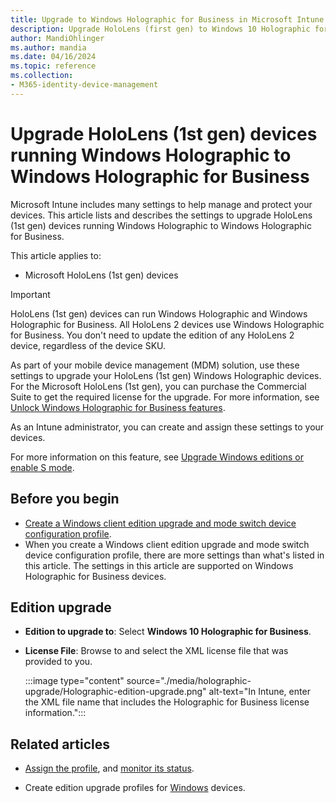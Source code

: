 ```yaml
---
title: Upgrade to Windows Holographic for Business in Microsoft Intune
description: Upgrade HoloLens (first gen) to Windows 10 Holographic for Business using a device configuration profile in Microsoft Intune.
author: MandiOhlinger
ms.author: mandia
ms.date: 04/16/2024
ms.topic: reference
ms.collection:
- M365-identity-device-management
---
```


# Upgrade HoloLens (1st gen) devices running Windows Holographic to Windows Holographic for Business

Microsoft Intune includes many settings to help manage and protect your devices. This article lists and describes the settings to upgrade HoloLens (1st gen) devices running Windows Holographic to Windows Holographic for Business.

This article applies to:

- Microsoft HoloLens (1st gen) devices

> [!IMPORTANT]
> HoloLens (1st gen) devices can run Windows Holographic and Windows Holographic for Business. All HoloLens 2 devices use Windows Holographic for Business. You don't need to update the edition of any HoloLens 2 device, regardless of the device SKU.

As part of your mobile device management (MDM) solution, use these settings to upgrade your HoloLens (1st gen) Windows Holographic devices. For the Microsoft HoloLens (1st gen), you can purchase the Commercial Suite to get the required license for the upgrade. For more information, see [Unlock Windows Holographic for Business features](/hololens/hololens1-upgrade-enterprise).

As an Intune administrator, you can create and assign these settings to your devices.

For more information on this feature, see [Upgrade Windows editions or enable S mode](edition-upgrade-configure-windows-10.md).

## Before you begin

- [Create a Windows client edition upgrade and mode switch device configuration profile](edition-upgrade-configure-windows-10.md#create-the-profile).
- When you create a Windows client edition upgrade and mode switch device configuration profile, there are more settings than what's listed in this article. The settings in this article are supported on Windows Holographic for Business devices.

## Edition upgrade

- **Edition to upgrade to**: Select **Windows 10 Holographic for Business**.
- **License File**: Browse to and select the XML license file that was provided to you.

  :::image type="content" source="./media/holographic-upgrade/Holographic-edition-upgrade.png" alt-text="In Intune, enter the XML file name that includes the Holographic for Business license information.":::

## Related articles

- [Assign the profile](device-profile-assign.md), and [monitor its status](device-profile-monitor.md).

- Create edition upgrade profiles for [Windows](edition-upgrade-windows-settings.md) devices.
